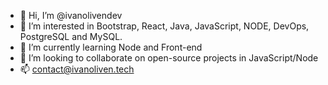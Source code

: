 - 👋 Hi, I’m @ivanolivendev
- 👀 I’m interested in Bootstrap, React, Java, JavaScript, NODE, DevOps, PostgreSQL and MySQL. 
- 🌱 I’m currently learning Node and Front-end
- 💞️ I’m looking to collaborate on open-source projects in JavaScript/Node
- 📫 contact@ivanoliven.tech 

